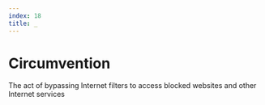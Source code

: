 ```yaml
---
index: 18
title: _
---
```

# Circumvention

The act of bypassing Internet filters to access blocked websites and other Internet services